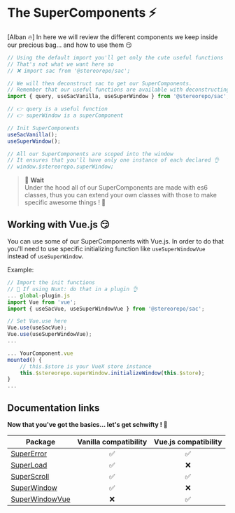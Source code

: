 # The SuperComponents ⚡

[Alban 🔥] In here we will review the different components we keep inside our precious bag... and how to use them 😏

```js
// Using the default import you'll get only the cute useful functions
// That's not what we want here so
// ❌ import sac from '@stereorepo/sac';

// We will then deconstruct sac to get our SuperComponents.
// Remember that our useful functions are available with deconstructing... just in case you need some of them too
import { query, useSacVanilla, useSuperWindow } from '@stereorepo/sac';

// 👉 query is a useful function
// 👉 superWindow is a superComponent

// Init SuperComponents
useSacVanilla();
useSuperWindow();

// All our SuperComponents are scoped into the window
// It ensures that you'll have only one instance of each declared 👌
// window.$stereorepo.superWindow;
```

> 🚨 **Wait**  
> Under the hood all of our SuperComponents are made with es6 classes, thus you can extend your own classes with those to make specific awesome things ! 💪

## Working with Vue.js 😏

You can use some of our SuperComponents with Vue.js. In order to do that you'll need to use specific initializing function like `useSuperWindowVue` instead of `useSuperWindow`.

Example:

```js
// Import the init functions
// 🚀 If using Nuxt: do that in a plugin 👌
... global-plugin.js
import Vue from 'vue';
import { useSacVue, useSuperWindowVue } from '@stereorepo/sac';

// Set Vue.use here
Vue.use(useSacVue);
Vue.use(useSuperWindowVue);
...

... YourComponent.vue
mounted() {
    // this.$store is your VueX store instance
    this.$stereorepo.superWindow.initializeWindow(this.$store);
}
...
```

## Documentation links

**Now that you've got the basics... let's get schwifty ! 🤘**

| Package                                                                                                            | Vanilla compatibility | Vue.js compatibility |
| ------------------------------------------------------------------------------------------------------------------ | :-------------------: | :------------------: |
| [SuperError](https://github.com/stereosuper/stereorepo/tree/master/packages/sac/src/components/SuperError)         |          ✅           |          ✅          |
| [SuperLoad](https://github.com/stereosuper/stereorepo/tree/master/packages/sac/src/components/SuperLoad)           |          ✅           |          ❌          |
| [SuperScroll](https://github.com/stereosuper/stereorepo/tree/master/packages/sac/src/components/SuperScroll)       |          ✅           |          ✅          |
| [SuperWindow](https://github.com/stereosuper/stereorepo/tree/master/packages/sac/src/components/SuperWindow)       |          ✅           |          ❌          |
| [SuperWindowVue](https://github.com/stereosuper/stereorepo/tree/master/packages/sac/src/components/SuperWindowVue) |          ❌           |          ✅          |
